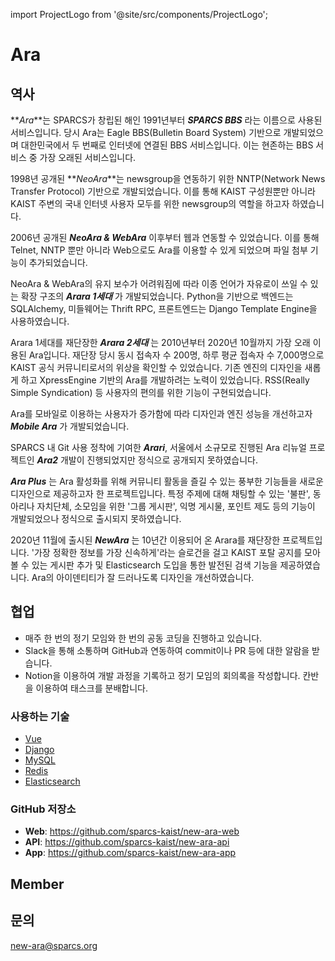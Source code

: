 import ProjectLogo from '@site/src/components/ProjectLogo';

# Ara

<ProjectLogo
    name="Ara"
    url="https://ara.kaist.ac.kr"
    catchphrase="Ara, KAIST's official community service"
/>

## 역사

**_Ara_**는 SPARCS가 창립된 해인 1991년부터 **_SPARCS BBS_** 라는 이름으로 사용된 서비스입니다. 당시 Ara는 Eagle
BBS(Bulletin Board System) 기반으로 개발되었으며 대한민국에서 두 번째로 인터넷에 연결된 BBS 서비스입니다. 이는 현존하는
BBS 서비스 중 가장 오래된 서비스입니다.

1998년 공개된 **_NeoAra_**는 newsgroup을 연동하기 위한 NNTP(Network News Transfer Protocol) 기반으로 개발되었습니다. 이를 통해 KAIST 구성원뿐만 아니라 KAIST 주변의 국내 인터넷 사용자 모두를 위한 newsgroup의 역할을 하고자 하였습니다.

2006년 공개된 **_NeoAra & WebAra_** 이후부터 웹과 연동할 수 있었습니다. 이를 통해 Telnet, NNTP 뿐만 아니라 Web으로도
Ara를 이용할 수 있게 되었으며 파일 첨부 기능이 추가되었습니다.

NeoAra & WebAra의 유지 보수가 어려워짐에 따라 이종 언어가 자유로이 쓰일 수 있는 확장 구조의 **_Arara 1세대_** 가
개발되었습니다. Python을 기반으로 백엔드는 SQLAlchemy, 미들웨어는 Thrift RPC, 프론트엔드는 Django Template
Engine을 사용하였습니다.

Arara 1세대를 재단장한 **_Arara 2세대_** 는 2010년부터 2020년 10월까지 가장 오래 이용된 Ara입니다. 재단장 당시
동시 접속자 수 200명, 하루 평균 접속자 수 7,000명으로 KAIST 공식 커뮤니티로서의 위상을 확인할 수 있었습니다. 기존 엔진의
디자인을 새롭게 하고 XpressEngine 기반의 Ara를 개발하려는 노력이 있었습니다. RSS(Really Simple Syndication)
등 사용자의 편의를 위한 기능이 구현되었습니다.

Ara를 모바일로 이용하는 사용자가 증가함에 따라 디자인과 엔진 성능을 개선하고자 **_Mobile Ara_** 가 개발되었습니다.

SPARCS 내 Git 사용 정착에 기여한 **_Arari_**, 서울에서 소규모로 진행된 Ara 리뉴얼 프로젝트인 **_Ara2_** 개발이
진행되었지만 정식으로 공개되지 못하였습니다.

**_Ara Plus_** 는 Ara 활성화를 위해 커뮤니티 활동을 즐길 수 있는 풍부한 기능들을 새로운 디자인으로 제공하고자 한 프로젝트입니다.
특정 주제에 대해 채팅할 수 있는 '불판', 동아리나 자치단체, 소모임을 위한 '그룹 게시판', 익명 게시물, 포인트 제도 등의 기능이
개발되었으나 정식으로 출시되지 못하였습니다.

2020년 11월에 출시된 **_NewAra_** 는 10년간 이용되어 온 Arara를 재단장한 프로젝트입니다. '가장 정확한 정보를 가장
신속하게'라는 슬로건을 걸고 KAIST 포탈 공지를 모아볼 수 있는 게시판 추가 및 Elasticsearch 도입을 통한 발전된 검색 기능을
제공하였습니다. Ara의 아이덴티티가 잘 드러나도록 디자인을 개선하였습니다.

## 협업

- 매주 한 번의 정기 모임와 한 번의 공동 코딩을 진행하고 있습니다.
- Slack을 통해 소통하며 GitHub과 연동하여 commit이나 PR 등에 대한 알람을 받습니다.
- Notion을 이용하여 개발 과정을 기록하고 정기 모임의 회의록을 작성합니다. 칸반을 이용하여 태스크를 분배합니다.

### 사용하는 기술

- [Vue](https://vuejs.org/)
- [Django](https://www.djangoproject.com/)
- [MySQL](https://www.mysql.com/)
- [Redis](https://redis.io/)
- [Elasticsearch](https://www.elastic.co/)

### GitHub 저장소

- **Web**: https://github.com/sparcs-kaist/new-ara-web
- **API**: https://github.com/sparcs-kaist/new-ara-api
- **App**: https://github.com/sparcs-kaist/new-ara-app

## Member

## 문의

[new-ara@sparcs.org](mailto:new-ara@sparcs.org)
